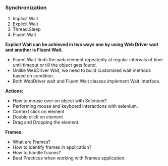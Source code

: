 ### Synchronization

1. Implicit Wait
2. Explicit Wait
3. Thread.Sleep
4. Fluent Wait

**Explicit Wait can be achieved in two ways one by using Web Driver wait and another is Fluent Wait.**
- Fluent Wait finds the web element repeatedly at regular intervals of time until timeout or till the object gets found.
- Unlike WebDriver Wait, we need to build customised wait methods based on condition.
- Both WebDriver wait and Fluent Wait classes implement Wait interface.

**Actions:**
- How to mouse over on object with Selenium?
- Performing mouse and keyboard interactions with selenium.
- Context click on element
- Double click on element
- Drag and Dropping the element.


**Frames:**
- What are Frames?
- How to identify frames in application?
- How to handle frames?
- Beat Practices when working with Frames application.


